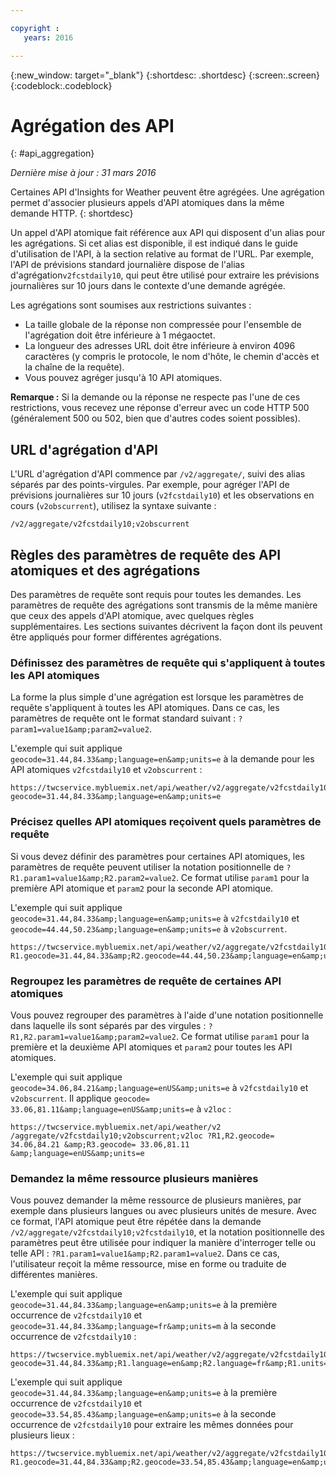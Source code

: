 ```yaml
---

copyright :
   years: 2016

---
```


{:new_window: target="_blank"}
{:shortdesc: .shortdesc}
{:screen:.screen}
{:codeblock:.codeblock}

# Agrégation des API
{: #api_aggregation}

*Dernière mise à jour : 31 mars 2016*

Certaines API d'Insights for Weather peuvent être agrégées. Une agrégation permet d'associer plusieurs appels d'API atomiques dans la même demande HTTP.
{: shortdesc}

Un appel d'API atomique fait référence aux API qui disposent d'un alias pour les agrégations. Si cet alias est disponible, il est indiqué dans le guide d'utilisation de l'API, à la section relative au format de l'URL. Par exemple, l'API de prévisions standard journalière dispose de l'alias d'agrégation`v2fcstdaily10`, qui peut être utilisé pour extraire les prévisions journalières sur 10 jours dans le contexte d'une demande agrégée.

Les agrégations sont soumises aux restrictions suivantes :

* La taille globale de la réponse non compressée pour l'ensemble de l'agrégation doit être inférieure à 1 mégaoctet.
* La longueur des adresses URL doit être inférieure à environ 4096 caractères (y compris le protocole, le nom d'hôte,
le chemin d'accès et la chaîne de la requête).
* Vous pouvez agréger jusqu'à 10 API atomiques.

**Remarque :** Si la demande ou la réponse ne respecte pas l'une de ces restrictions, vous recevez une
réponse d'erreur avec un code HTTP 500 (généralement 500 ou 502, bien que d'autres codes soient possibles).


## URL d'agrégation d'API
L'URL d'agrégation d'API commence par `/v2/aggregate/`, suivi des alias séparés par des points-virgules.
Par exemple, pour agréger l'API de prévisions journalières sur 10 jours (`v2fcstdaily10`) et les observations en cours (`v2obscurrent`), utilisez la syntaxe suivante :

```
/v2/aggregate/v2fcstdaily10;v2obscurrent
```

## Règles des paramètres de requête des API atomiques et des agrégations
Des paramètres de requête sont requis pour toutes les demandes. Les paramètres de requête des agrégations sont transmis de la même manière que ceux des appels d'API atomique, avec quelques règles supplémentaires. Les sections suivantes décrivent la façon dont ils peuvent être appliqués pour former différentes agrégations.

### Définissez des paramètres de requête qui s'appliquent à toutes les API atomiques

La forme la plus simple d'une agrégation est
lorsque les paramètres de requête s'appliquent à toutes les API atomiques. Dans ce cas, les paramètres de requête ont le format standard suivant : `?param1=value1&amp;param2=value2`.

L'exemple qui suit applique `geocode=31.44,84.33&amp;language=en&amp;units=e` à la demande pour les API atomiques `v2fcstdaily10` et `v2obscurrent` :


```
https://twcservice.mybluemix.net/api/weather/v2/aggregate/v2fcstdaily10;v2obscurrent?geocode=31.44,84.33&amp;language=en&amp;units=e
```

### Précisez quelles API atomiques reçoivent quels paramètres de requête

Si vous devez définir des paramètres pour certaines API atomiques, les paramètres de requête peuvent utiliser la notation positionnelle de `?R1.param1=value1&amp;R2.param2=value2`. Ce format utilise `param1` pour la première API atomique et `param2` pour la seconde API atomique. 

L'exemple qui suit applique `geocode=31.44,84.33&amp;language=en&amp;units=e` à `v2fcstdaily10` et  `geocode=44.44,50.23&amp;language=en&amp;units=e` à `v2obscurrent`.

```
https://twcservice.mybluemix.net/api/weather/v2/aggregate/v2fcstdaily10;v2obscurrent?R1.geocode=31.44,84.33&amp;R2.geocode=44.44,50.23&amp;language=en&amp;units=e
```

### Regroupez les paramètres de requête de certaines API atomiques

Vous pouvez regrouper des paramètres à l'aide d'une
notation positionnelle dans laquelle ils sont séparés par des virgules : `?R1,R2.param1=value1&amp;param2=value2`.
Ce format utilise `param1` pour la première et la deuxième API atomiques et `param2` pour toutes les API atomiques. 

L'exemple qui suit applique `geocode=34.06,84.21&amp;language=enUS&amp;units=e` à `v2fcstdaily10` et `v2obscurrent`. Il applique `geocode= 33.06,81.11&amp;language=enUS&amp;units=e` à `v2loc` :

```
https://twcservice.mybluemix.net/api/weather/v2 /aggregate/v2fcstdaily10;v2obscurrent;v2loc ?R1,R2.geocode= 34.06,84.21 &amp;R3.geocode= 33.06,81.11 &amp;language=enUS&amp;units=e
```

### Demandez la même ressource plusieurs manières

Vous pouvez demander la même ressource de plusieurs manières, par
exemple dans plusieurs langues ou avec plusieurs unités de mesure. Avec ce format, l'API atomique peut être répétée dans la demande `/v2/aggregate/v2fcstdaily10;v2fcstdaily10`, et la notation positionnelle des paramètres peut être utilisée pour indiquer la manière d'interroger telle ou telle API : `?R1.param1=value1&amp;R2.param1=value2`. Dans ce cas, l'utilisateur reçoit la même ressource, mise en forme ou traduite de différentes manières.

L'exemple qui suit applique `geocode=31.44,84.33&amp;language=en&amp;units=e` à la première occurrence de `v2fcstdaily10` et `geocode=31.44,84.33&amp;language=fr&amp;units=m` à la seconde occurrence de `v2fcstdaily10` :

```
https://twcservice.mybluemix.net/api/weather/v2/aggregate/v2fcstdaily10;v2fcstdaily10?geocode=31.44,84.33&amp;R1.language=en&amp;R2.language=fr&amp;R1.units=e&amp;R2.units=m
```

L'exemple qui suit applique `geocode=31.44,84.33&amp;language=en&amp;units=e` à la première occurrence de `v2fcstdaily10` et
`geocode=33.54,85.43&amp;language=en&amp;units=e` à la seconde occurrence de `v2fcstdaily10` pour extraire les mêmes données pour plusieurs lieux :


```
https://twcservice.mybluemix.net/api/weather/v2/aggregate/v2fcstdaily10;v2fcstdaily10?R1.geocode=31.44,84.33&amp;R2.geocode=33.54,85.43&amp;language=en&amp;units=e
```




